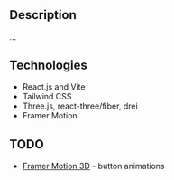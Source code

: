 #

## Description
...

## Technologies
- React.js and Vite
- Tailwind CSS
- Three.js, react-three/fiber, drei
- Framer Motion

## TODO
- [Framer Motion 3D](https://www.framer.com/motion/three-introduction/) - button animations

<!-- ## Acknowledgement
This project is based on [this video](https://www.youtube.com/watch?v=FkowOdMjvYo&list=PLMw0JQBo7HfqY9t3zlwHNbRIOV_gt1_pX&index=52)
 -->